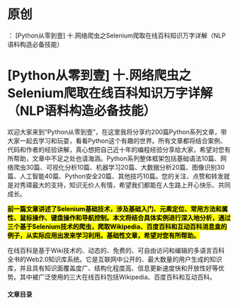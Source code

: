 # 原创
：  [Python从零到壹] 十.网络爬虫之Selenium爬取在线百科知识万字详解（NLP语料构造必备技能）

# [Python从零到壹] 十.网络爬虫之Selenium爬取在线百科知识万字详解（NLP语料构造必备技能）

欢迎大家来到“Python从零到壹”，在这里我将分享约200篇Python系列文章，带大家一起去学习和玩耍，看看Python这个有趣的世界。所有文章都将结合案例、代码和作者的经验讲解，真心想把自己近十年的编程经验分享给大家，希望对您有所帮助，文章中不足之处也请海涵。Python系列整体框架包括基础语法10篇、网络爬虫30篇、可视化分析10篇、机器学习20篇、大数据分析20篇、图像识别30篇、人工智能40篇、Python安全20篇、其他技巧10篇。您的关注、点赞和转发就是对秀璋最大的支持，知识无价人有情，希望我们都能在人生路上开心快乐、共同成长。

<mark>**前一篇文章讲述了Selenium基础技术，涉及基础入门、元素定位、常用方法和属性、鼠标操作、键盘操作和导航控制。本文将结合具体实例进行深入地分析，通过三个基于Selenium技术的爬虫，爬取Wikipedia、百度百科和互动百科消息盒的例子，从实际应用出发来学习利用。基础性文章，希望对您有所帮助。**</mark>

在线百科是基于Wiki技术的、动态的、免费的、可自由访问和编辑的多语言百科全书的Web2.0知识库系统。它是互联网中公开的、最大数量的用户生成的知识库，并且具有知识面覆盖度广、结构化程度高、信息更新速度快和开放性好等优势。其中被广泛使用的三大在线百科包括Wikipedia、百度百科和互动百科。

#### 文章目录
